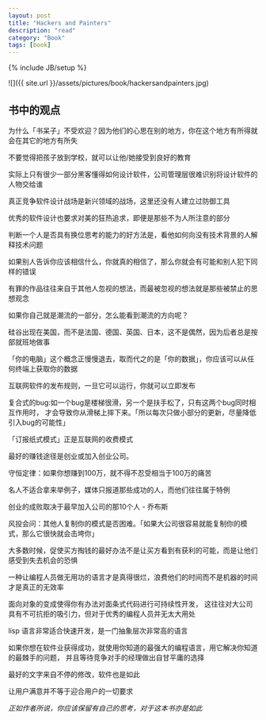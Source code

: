 ```yaml
---
layout: post
title: "Hackers and Painters"
description: "read"
category: "Book"
tags: [book]
---
```

{% include JB/setup %}


![]({{ site.url }}/assets/pictures/book/hackersandpainters.jpg)

## 书中的观点


为什么「书呆子」不受欢迎？因为他们的心思在别的地方，你在这个地方有所得就会在其它的地方有所失

不要觉得把孩子放到学校，就可以让他/她接受到良好的教育

实际上只有很少一部分黑客懂得如何设计软件，公司管理层很难识别将设计软件的人物交给谁

真正竞争软件设计战场是新兴领域的战场，这里还没有人建立过防御工具

优秀的软件设计也要求对美的狂热追求，即便是那些不为人所注意的部分

判断一个人是否具有换位思考的能力的好方法是，看他如何向没有技术背景的人解释技术问题

如果别人告诉你应该相信什么，你就真的相信了，那么你就会有可能和别人犯下同样的错误

有罪的作品往往来自于其他人忽视的想法，而最被忽视的想法就是那些被禁止的思想观念

如果你自己就是潮流的一部分，怎么能看到潮流的方向呢？

硅谷出现在美国，而不是法国、德国、英国、日本，这不是偶然，因为后者总是按部就班地做事

「你的电脑」这个概念正慢慢退去，取而代之的是「你的数据」，你应该可以从任何终端上获取你的数据

互联网软件的发布规则，一旦它可以运行，你就可以立即发布

复合式的bug:如一个bug是楼梯很滑，另一个是扶手松了，只有这两个bug同时相互作用时，
才会导致你从滑梯上摔下来。「所以每次只做小部分的更新，尽量降低引入bug的可能性」

「订报纸式模式」正是互联网的收费模式

最好的赚钱途径是创业或加入创业公司。

守恒定律：如果你想赚到100万，就不得不忍受相当于100万的痛苦

名人不适合拿来举例子，媒体只报道那些成功的人，而他们往往属于特例

创业的成败取决于最早加入公司的那10个人 - 乔布斯

风投会问：其他人复制你的模式是否困难。「如果大公司很容易就能复制你的模式，那么它很快就会击垮你」

大多数时候，促使买方掏钱的最好办法不是让买方看到有获利的可能，而是让他们感受到失去机会的恐惧

一种让编程人员做无用功的语言才是真得很烂，浪费他们的时间而不是机器的时间才是真正的无效率

面向对象的变成使得你有办法对面条式代码进行可持续性开发，
这往往对大公司具有不可抗拒的吸引力，但对于优秀的编程人员并无太大用处

lisp 语言非常适合快速开发，是一门抽象层次非常高的语言

如果你想在软件业获得成功，就使用你知道的最强大的编程语言，用它解决你知道的最棘手的问题，
并且等待竞争对手的经理做出自甘平庸的选择

最好的文字来自不停的修改，软件也是如此

让用户满意并不等于迎合用户的一切要求

*正如作者所说，你应该保留有自己的思考，对于这本书亦是如此*
